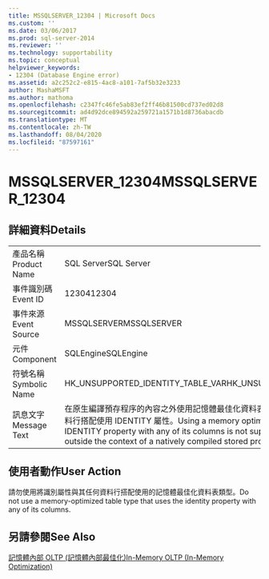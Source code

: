 ```yaml
---
title: MSSQLSERVER_12304 | Microsoft Docs
ms.custom: ''
ms.date: 03/06/2017
ms.prod: sql-server-2014
ms.reviewer: ''
ms.technology: supportability
ms.topic: conceptual
helpviewer_keywords:
- 12304 (Database Engine error)
ms.assetid: a2c252c2-e815-4ac8-a101-7af5b32e3233
author: MashaMSFT
ms.author: mathoma
ms.openlocfilehash: c2347fc46fe5ab83ef2ff46b81500cd737ed02d8
ms.sourcegitcommit: ad4d92dce894592a259721a1571b1d8736abacdb
ms.translationtype: MT
ms.contentlocale: zh-TW
ms.lasthandoff: 08/04/2020
ms.locfileid: "87597161"
---
```

# <a name="mssqlserver_12304"></a><span data-ttu-id="fbbc7-102">MSSQLSERVER_12304</span><span class="sxs-lookup"><span data-stu-id="fbbc7-102">MSSQLSERVER_12304</span></span>
    
## <a name="details"></a><span data-ttu-id="fbbc7-103">詳細資料</span><span class="sxs-lookup"><span data-stu-id="fbbc7-103">Details</span></span>  
  
|||  
|-|-|  
|<span data-ttu-id="fbbc7-104">產品名稱</span><span class="sxs-lookup"><span data-stu-id="fbbc7-104">Product Name</span></span>|<span data-ttu-id="fbbc7-105">SQL Server</span><span class="sxs-lookup"><span data-stu-id="fbbc7-105">SQL Server</span></span>|  
|<span data-ttu-id="fbbc7-106">事件識別碼</span><span class="sxs-lookup"><span data-stu-id="fbbc7-106">Event ID</span></span>|<span data-ttu-id="fbbc7-107">12304</span><span class="sxs-lookup"><span data-stu-id="fbbc7-107">12304</span></span>|  
|<span data-ttu-id="fbbc7-108">事件來源</span><span class="sxs-lookup"><span data-stu-id="fbbc7-108">Event Source</span></span>|<span data-ttu-id="fbbc7-109">MSSQLSERVER</span><span class="sxs-lookup"><span data-stu-id="fbbc7-109">MSSQLSERVER</span></span>|  
|<span data-ttu-id="fbbc7-110">元件</span><span class="sxs-lookup"><span data-stu-id="fbbc7-110">Component</span></span>|<span data-ttu-id="fbbc7-111">SQLEngine</span><span class="sxs-lookup"><span data-stu-id="fbbc7-111">SQLEngine</span></span>|  
|<span data-ttu-id="fbbc7-112">符號名稱</span><span class="sxs-lookup"><span data-stu-id="fbbc7-112">Symbolic Name</span></span>|<span data-ttu-id="fbbc7-113">HK_UNSUPPORTED_IDENTITY_TABLE_VAR</span><span class="sxs-lookup"><span data-stu-id="fbbc7-113">HK_UNSUPPORTED_IDENTITY_TABLE_VAR</span></span>|  
|<span data-ttu-id="fbbc7-114">訊息文字</span><span class="sxs-lookup"><span data-stu-id="fbbc7-114">Message Text</span></span>|<span data-ttu-id="fbbc7-115">在原生編譯預存程序的內容之外使用記憶體最佳化資料表類型時，不支援該類型與其任何資料行搭配使用 IDENTITY 屬性。</span><span class="sxs-lookup"><span data-stu-id="fbbc7-115">Using a memory optimized table type that uses the IDENTITY property with any of its columns is not supported when using the type outside the context of a natively compiled stored procedure.</span></span>|  
  
## <a name="user-action"></a><span data-ttu-id="fbbc7-116">使用者動作</span><span class="sxs-lookup"><span data-stu-id="fbbc7-116">User Action</span></span>  
 <span data-ttu-id="fbbc7-117">請勿使用將識別屬性與其任何資料行搭配使用的記憶體最佳化資料表類型。</span><span class="sxs-lookup"><span data-stu-id="fbbc7-117">Do not use a memory-optimized table type that uses the identity property with any of its columns.</span></span>  
  
## <a name="see-also"></a><span data-ttu-id="fbbc7-118">另請參閱</span><span class="sxs-lookup"><span data-stu-id="fbbc7-118">See Also</span></span>  
 [<span data-ttu-id="fbbc7-119">記憶體內部 OLTP &#40;記憶體內部最佳化&#41;</span><span class="sxs-lookup"><span data-stu-id="fbbc7-119">In-Memory OLTP &#40;In-Memory Optimization&#41;</span></span>](../in-memory-oltp/in-memory-oltp-in-memory-optimization.md)  
  
  
